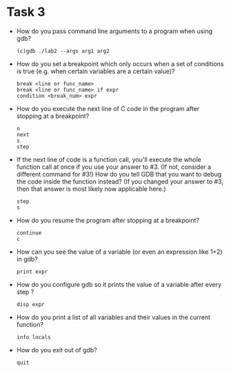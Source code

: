# Task 3

- How do you pass command line arguments to a program when using gdb?
  ```shell
  (c)gdb ./lab2 --args arg1 arg2
  ```
- How do you set a breakpoint which only occurs when a set of conditions is true (e.g. when certain variables are a certain value)?
  ```shell
  break <line or func_name>
  break <line or func_name> if expr
  condition <break_num> expr
  ```
- How do you execute the next line of C code in the program after stopping at a breakpoint?
  ```shell
  n
  next
  s
  step
  ```
- If the next line of code is a function call, you'll execute the whole function call at once if you use your answer to #3. (If not, consider a different command for #3!) How do you tell GDB that you want to debug the code inside the function instead? (If you changed your answer to #3, then that answer is most likely now applicable here.)
  ```shell
  step
  s
  ```
- How do you resume the program after stopping at a breakpoint?
  ```shell
  continue
  c
  ```
- How can you see the value of a variable (or even an expression like 1+2) in gdb?
  ```shell
  print expr
  ```
- How do you configure gdb so it prints the value of a variable after every step ?
  ```shell
  disp expr
  ```
- How do you print a list of all variables and their values in the current function?
  ```shell
  info locals
  ```
- How do you exit out of gdb?
  ```shell
  quit
  ```
